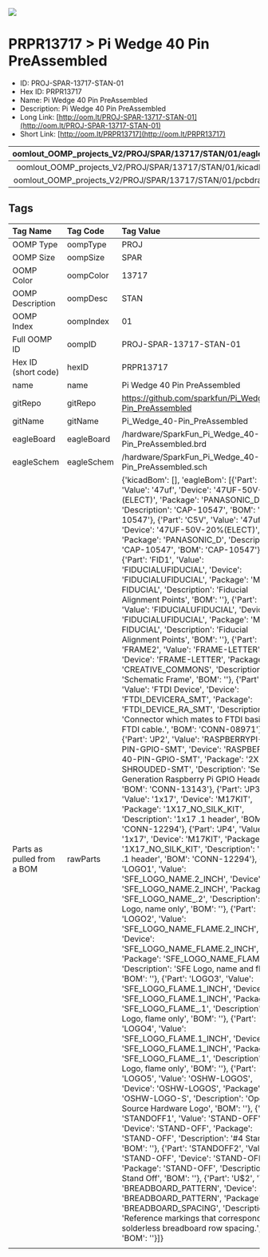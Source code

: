 


  
![][im]
# PRPR13717 > Pi Wedge 40 Pin PreAssembled

- ID: PROJ-SPAR-13717-STAN-01
- Hex ID: PRPR13717
- Name: Pi Wedge 40 Pin PreAssembled
- Description: Pi Wedge 40 Pin PreAssembled
- Long Link: [http://oom.lt/PROJ-SPAR-13717-STAN-01](http://oom.lt/PROJ-SPAR-13717-STAN-01)
- Short Link: [http://oom.lt/PRPR13717](http://oom.lt/PRPR13717)
  

|oomlout_OOMP_projects_V2/PROJ/SPAR/13717/STAN/01/eagleImage.png|oomlout_OOMP_projects_V2/PROJ/SPAR/13717/STAN/01/eagleSchemImage.png|oomlout_OOMP_projects_V2/PROJ/SPAR/13717/STAN/01/kicadPcb3dFront.png|oomlout_OOMP_projects_V2/PROJ/SPAR/13717/STAN/01/kicadPcb3dBack.png|
| :---: | :---: | :---: | :---: |
|oomlout_OOMP_projects_V2/PROJ/SPAR/13717/STAN/01/kicadPcb3d.png|oomlout_OOMP_projects_V2/PROJ/SPAR/13717/STAN/01/bomBack.png|oomlout_OOMP_projects_V2/PROJ/SPAR/13717/STAN/01/bomFront.png|oomlout_OOMP_projects_V2/PROJ/SPAR/13717/STAN/01/pcbdraw.svg|
|oomlout_OOMP_projects_V2/PROJ/SPAR/13717/STAN/01/pcbdrawBack.svg||||

## Tags
  

|Tag Name|Tag Code|Tag Value|
| :--- | :--- | :--- |
|OOMP Type|oompType|PROJ|
|OOMP Size|oompSize|SPAR|
|OOMP Color|oompColor|13717|
|OOMP Description|oompDesc|STAN|
|OOMP Index|oompIndex|01|
|Full OOMP ID|oompID|PROJ-SPAR-13717-STAN-01|
|Hex ID (short code)|hexID|PRPR13717|
|name|name|Pi Wedge 40 Pin PreAssembled|
|gitRepo|gitRepo|https://github.com/sparkfun/Pi_Wedge_40-Pin_PreAssembled|
|gitName|gitName|Pi_Wedge_40-Pin_PreAssembled|
|eagleBoard|eagleBoard|/hardware/SparkFun_Pi_Wedge_40-Pin_PreAssembled.brd|
|eagleSchem|eagleSchem|/hardware/SparkFun_Pi_Wedge_40-Pin_PreAssembled.sch|
|Parts as pulled from a BOM|rawParts|{'kicadBom': [], 'eagleBom': [{'Part': 'C3V', 'Value': '47uf', 'Device': '47UF-50V-20%(ELECT)', 'Package': 'PANASONIC_D', 'Description': 'CAP-10547', 'BOM': 'CAP-10547'}, {'Part': 'C5V', 'Value': '47uf', 'Device': '47UF-50V-20%(ELECT)', 'Package': 'PANASONIC_D', 'Description': 'CAP-10547', 'BOM': 'CAP-10547'}, {'Part': 'FID1', 'Value': 'FIDUCIALUFIDUCIAL', 'Device': 'FIDUCIALUFIDUCIAL', 'Package': 'MICRO-FIDUCIAL', 'Description': 'Fiducial Alignment Points', 'BOM': ''}, {'Part': 'FID2', 'Value': 'FIDUCIALUFIDUCIAL', 'Device': 'FIDUCIALUFIDUCIAL', 'Package': 'MICRO-FIDUCIAL', 'Description': 'Fiducial Alignment Points', 'BOM': ''}, {'Part': 'FRAME2', 'Value': 'FRAME-LETTER', 'Device': 'FRAME-LETTER', 'Package': 'CREATIVE_COMMONS', 'Description': 'Schematic Frame', 'BOM': ''}, {'Part': 'JP1', 'Value': 'FTDI Device', 'Device': 'FTDI_DEVICERA_SMT', 'Package': 'FTDI_DEVICE_RA_SMT', 'Description': 'Connector which mates to FTDI basic or FTDI cable.', 'BOM': 'CONN-08971'}, {'Part': 'JP2', 'Value': 'RASPBERRYPI-40-PIN-GPIO-SMT', 'Device': 'RASPBERRYPI-40-PIN-GPIO-SMT', 'Package': '2X20-SHROUDED-SMT', 'Description': 'Second Generation Raspberry Pi GPIO Header', 'BOM': 'CONN-13143'}, {'Part': 'JP3', 'Value': '1x17', 'Device': 'M17KIT', 'Package': '1X17_NO_SILK_KIT', 'Description': '1x17 .1 header', 'BOM': 'CONN-12294'}, {'Part': 'JP4', 'Value': '1x17', 'Device': 'M17KIT', 'Package': '1X17_NO_SILK_KIT', 'Description': '1x17 .1 header', 'BOM': 'CONN-12294'}, {'Part': 'LOGO1', 'Value': 'SFE_LOGO_NAME.2_INCH', 'Device': 'SFE_LOGO_NAME.2_INCH', 'Package': 'SFE_LOGO_NAME_.2', 'Description': 'SFE Logo, name only', 'BOM': ''}, {'Part': 'LOGO2', 'Value': 'SFE_LOGO_NAME_FLAME.2_INCH', 'Device': 'SFE_LOGO_NAME_FLAME.2_INCH', 'Package': 'SFE_LOGO_NAME_FLAME_.2', 'Description': 'SFE Logo, name and flame', 'BOM': ''}, {'Part': 'LOGO3', 'Value': 'SFE_LOGO_FLAME.1_INCH', 'Device': 'SFE_LOGO_FLAME.1_INCH', 'Package': 'SFE_LOGO_FLAME_.1', 'Description': 'SFE Logo, flame only', 'BOM': ''}, {'Part': 'LOGO4', 'Value': 'SFE_LOGO_FLAME.1_INCH', 'Device': 'SFE_LOGO_FLAME.1_INCH', 'Package': 'SFE_LOGO_FLAME_.1', 'Description': 'SFE Logo, flame only', 'BOM': ''}, {'Part': 'LOGO5', 'Value': 'OSHW-LOGOS', 'Device': 'OSHW-LOGOS', 'Package': 'OSHW-LOGO-S', 'Description': 'Open Source Hardware Logo', 'BOM': ''}, {'Part': 'STANDOFF1', 'Value': 'STAND-OFF', 'Device': 'STAND-OFF', 'Package': 'STAND-OFF', 'Description': '#4 Stand Off', 'BOM': ''}, {'Part': 'STANDOFF2', 'Value': 'STAND-OFF', 'Device': 'STAND-OFF', 'Package': 'STAND-OFF', 'Description': '#4 Stand Off', 'BOM': ''}, {'Part': 'U$2', 'Value': 'BREADBOARD_PATTERN', 'Device': 'BREADBOARD_PATTERN', 'Package': 'BREADBOARD_SPACING', 'Description': 'Reference markings that correspond to solderless breadboard row spacing.', 'BOM': ''}]}|
||||



[im]: PROJ/SPAR/13717/STAN/01/kicadPcb3d_450.png
